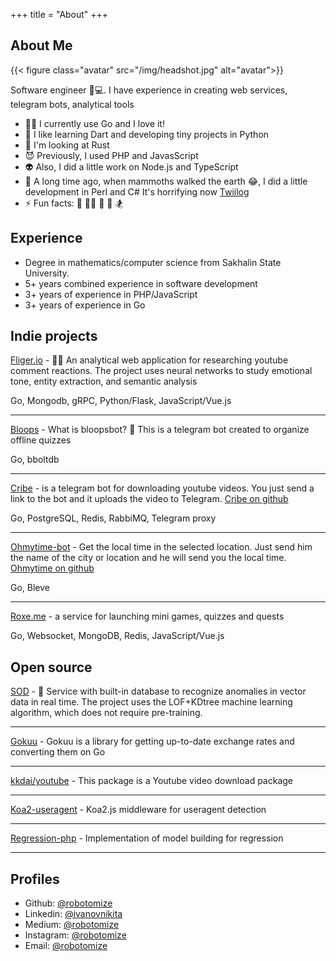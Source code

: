 +++ title = "About"
+++

## About Me

{{< figure class="avatar" src="/img/headshot.jpg" alt="avatar">}}

Software engineer 🧑💻. I have experience in creating web services, telegram bots, analytical tools

- 👨‍💻 I currently use Go and I love it!
- 🌱 I like learning Dart and developing tiny projects in Python
- 🔭 I'm looking at Rust
- 😈 Previously, I used PHP and JavasScript
- 👽 Also, I did a little work on Node.js and TypeScript
- 👻 A long time ago, when mammoths walked the earth 😂, I did a little development in Perl and C#  It's horrifying
  now [Twiilog](https://github.com/robotomize/twiilog)
- ⚡ Fun facts: 🕺 👨‍💻 🤘 📖 🏂

## Experience

* Degree in mathematics/computer science from Sakhalin State University.
* 5+ years combined experience in software development
* 3+ years of experience in PHP/JavaScript
* 3+ years of experience in Go

## Indie projects

[Fliger.io](/fliger) - 🐱‍🚀 An analytical web application for researching youtube comment reactions. The project uses
neural networks to study emotional tone, entity extraction, and semantic analysis

Go, Mongodb, gRPC, Python/Flask, JavaScript/Vue.js

---

[Bloops](/bloops) - What is bloopsbot? 🤖 This is a telegram bot created to organize offline quizzes

Go, bboltdb

---

[Cribe](https://t.me/cribe_bot) - is a telegram bot for downloading youtube videos. You just send a link to
the bot and it uploads the video to Telegram. [Cribe on github](https://github.com/robotomize/cribe)

Go, PostgreSQL, Redis, RabbiMQ, Telegram proxy

---

[Ohmytime-bot](https://t.me/ohmytimebot) - Get the local time in the selected location. Just send him the name of
the city or location and he will send you the local time. [Ohmytime on github](https://github.com/robotomize/ohmytime-bot)

Go, Bleve

---

[Roxe.me](/roxeme) - a service for launching mini games, quizzes and quests

Go, Websocket, MongoDB, Redis, JavaScript/Vue.js

## Open source


[SOD](https://github.com/robotomize/sod) - 🥷 Service with built-in database to recognize anomalies in vector data in
real time. The project uses the LOF+KDtree machine learning algorithm, which does not require pre-training.

---

[Gokuu](https://github.com/robotomize/gokuu) - Gokuu is a library for getting up-to-date exchange rates and converting
them on Go

---

[kkdai/youtube](https://github.com/kkdai/youtube) - This package is a Youtube video download package

---

[Koa2-useragent](https://github.com/robotomize/koa2-useragent) - Koa2.js middleware for useragent detection

---

[Regression-php](https://github.com/robotomize/regression-php) - Implementation of model building for regression

---

## Profiles

* Github: [@robotomize](https://github.com/robotomize)
* Linkedin: [@ivanovnikita](https://linkedin.com/in/ivanovnikita)
* Medium: [@robotomize](https://medium.com/@robotomize)
* Instagram: [@robotomize](https://www.instagram.com/robotomize/)
* Email: [@robotomize](mailto:robotomize@gmail.com)